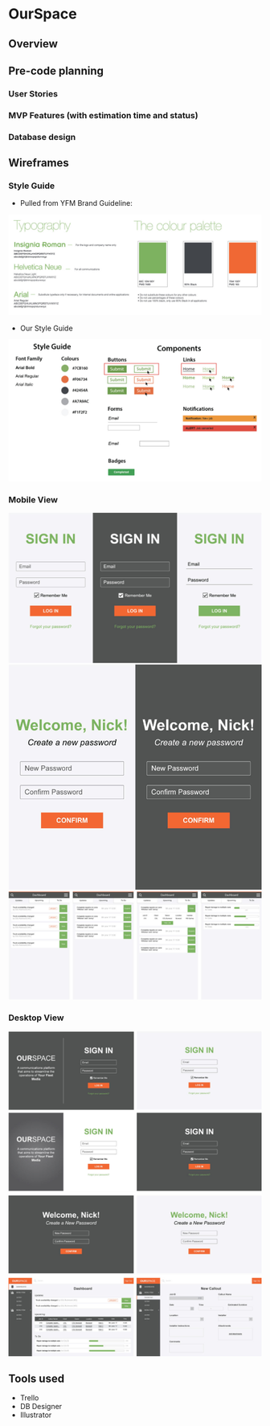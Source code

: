 # OurSpace

## Overview

## Pre-code planning
### User Stories

### MVP Features (with estimation time and status)

### Database design

## Wireframes

### Style Guide
- Pulled from YFM Brand Guideline:

![Alt text](https://github.com/Ourspace-YFM/yfm-project/blob/edit-readme/document_photos/brand-guide.jpg "Brand Guideline")

- Our Style Guide

![Alt text](https://github.com/Ourspace-YFM/yfm-project/blob/edit-readme/document_photos/Style-guide.jpg "Style Guide")

### Mobile View
![Alt text](https://github.com/Ourspace-YFM/yfm-project/blob/edit-readme/document_photos/sign-in-mobile.jpg "Sign In Page Mobile View")
![Alt text](https://github.com/Ourspace-YFM/yfm-project/blob/edit-readme/document_photos/new-password-mobile.jpg "New Password Mobile View")
![Alt text](https://github.com/Ourspace-YFM/yfm-project/blob/edit-readme/document_photos/dashboard-mobile.jpg "Dashboard Mobile View")

### Desktop View
![Alt text](https://github.com/Ourspace-YFM/yfm-project/blob/edit-readme/document_photos/sign-in-desktop.jpg "Sign In Desktop View")
![Alt text](https://github.com/Ourspace-YFM/yfm-project/blob/edit-readme/document_photos/new-password-desktop.jpg "New Password Desktop View")
![Alt text](https://github.com/Ourspace-YFM/yfm-project/blob/edit-readme/document_photos/dashboard-and-form-desktop.jpg "Dashboard and Form Desktop View")



## Tools used
- Trello
- DB Designer
- Illustrator
